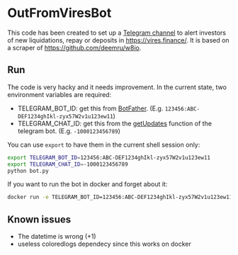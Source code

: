 # OutFromViresBot

This code has been created to set up a [Telegram channel](https://t.me/+Vn9M5W852iQ2ZjA8) to alert investors of new liquidations, repay or deposits in https://vires.finance/. It is based on a scraper of https://github.com/deemru/w8io.

## Run
The code is very hacky and it needs improvement.
In the current state, two environment variables are required:

* TELEGRAM_BOT_ID: get this from [BotFather](). (E.g. `123456:ABC-DEF1234ghIkl-zyx57W2v1u123ew11`)
* TELEGRAM_CHAT_ID: get this from the [getUpdates]() function of the telegram bot. (E.g. `-1000123456789`)

You can use `export` to have them in the current shell session only:

```sh
export TELEGRAM_BOT_ID=123456:ABC-DEF1234ghIkl-zyx57W2v1u123ew11
export TELEGRAM_CHAT_ID=-1000123456789
python bot.py
```

If you want to run the bot in docker and forget about it:

```sh
docker run -e TELEGRAM_BOT_ID=123456:ABC-DEF1234ghIkl-zyx57W2v1u123ew11 -e TELEGRAM_CHAT_ID=-1000123456789 --restart unless-stopped -d andraghetti/vires-alerts
```


## Known issues

* The datetime is wrong (+1)
* useless coloredlogs dependecy since this works on docker

